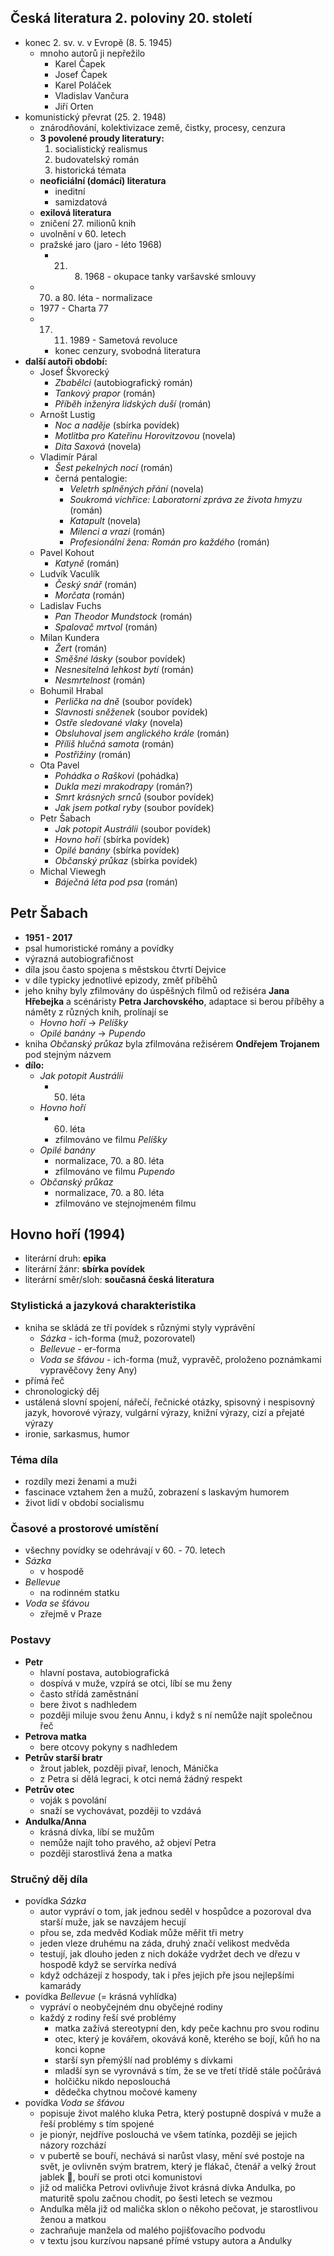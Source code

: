 ## Česká literatura 2. poloviny 20. století
- konec 2. sv. v. v Evropě (8. 5. 1945)
	- mnoho autorů ji nepřežilo
		- Karel Čapek
		- Josef Čapek
		- Karel Poláček
		- Vladislav Vančura
		- Jiří Orten
- komunistický převrat (25. 2. 1948)
	- znárodňování, kolektivizace země, čistky, procesy, cenzura
	- **3 povolené proudy literatury:**
		1. socialistický realismus
		2. budovatelský román
		3. historická témata
	- **neoficiální (domácí) literatura**
		- ineditní
		- samizdatová
	- **exilová literatura**
	- zničení 27. milionů knih
	- uvolnění v 60. letech
	- pražské jaro (jaro - léto 1968)
		- 21. 8. 1968 - okupace tanky varšavské smlouvy
	- 70. a 80. léta - normalizace
	- 1977 - Charta 77
	- 17. 11. 1989 - Sametová revoluce
		- konec cenzury, svobodná literatura
- **další autoři období:**
	- Josef Škvorecký
		- *Zbabělci* (autobiografický román)
		- *Tankový prapor* (román)
		- *Příběh inženýra lidských duší* (román)
	- Arnošt Lustig
		- *Noc a naděje* (sbírka povídek)
		- *Motlitba pro Kateřinu Horovitzovou* (novela)
		- *Dita Saxová* (novela)
	- Vladimír Páral
		- *Šest pekelných nocí* (román)
		- černá pentalogie:
			- *Veletrh splněných přání* (novela)
			- *Soukromá vichřice: Laboratorní zpráva ze života hmyzu* (román)
			- *Katapult* (novela)
			- *Milenci a vrazi* (román)
			- *Profesionální žena: Román pro každého* (román)
	- Pavel Kohout
		- *Katyně* (román)
	- Ludvík Vaculík
		- *Český snář* (román)
		- *Morčata* (román)
	- Ladislav Fuchs
		- *Pan Theodor Mundstock* (román)
		- *Spalovač mrtvol* (román)
	- Milan Kundera
		- *Žert* (román)
		- *Směšné lásky* (soubor povídek)
		- *Nesnesitelná lehkost bytí* (román)
		- *Nesmrtelnost* (román)
	- Bohumil Hrabal
		- *Perlička na dně* (soubor povídek)
		- *Slavnosti sněženek* (soubor povídek)
		- *Ostře sledované vlaky* (novela)
		- *Obsluhoval jsem anglického krále* (román)
		- *Příliš hlučná samota* (román)
		- *Postřižiny* (román)
	- Ota Pavel
		- *Pohádka o Raškovi* (pohádka)
		- *Dukla mezi mrakodrapy* (román?)
		- *Smrt krásných srnců* (soubor povídek)
		- *Jak jsem potkal ryby* (soubor povídek)
	- Petr Šabach
		- *Jak potopit Austrálii* (soubor povídek)
		- *Hovno hoří* (sbírka povídek)
		- *Opilé banány* (sbírka povídek)
		- *Občanský průkaz* (sbírka povídek)
	- Michal Viewegh
		- *Báječná léta pod psa* (román)
## Petr Šabach
- **1951 - 2017**
- psal humoristické romány a povídky
- výrazná autobiografičnost
- díla jsou často spojena s městskou čtvrtí Dejvice
- v díle typicky jednotlivé epizody, změť příběhů
- jeho knihy byly zfilmovány do úspěšných filmů od režiséra **Jana Hřebejka** a scénáristy **Petra Jarchovského**, adaptace si berou příběhy a náměty z různých knih, prolínají se
	- *Hovno hoří* -> *Pelíšky*
	- *Opilé banány* -> *Pupendo*
- kniha *Občanský průkaz* byla zfilmována režisérem **Ondřejem Trojanem** pod stejným názvem
- **dílo:**
	- *Jak potopit Austrálii*
		- 50. léta
	- *Hovno hoří*
		- 60. léta
		- zfilmováno ve filmu *Pelíšky*
	- *Opilé banány*
		- normalizace, 70. a 80. léta
		- zfilmováno ve filmu *Pupendo*
	- *Občanský průkaz*
		- normalizace, 70. a 80. léta
		- zfilmováno ve stejnojmeném filmu
## Hovno hoří (1994)
- literární druh: **epika**
- literární žánr: **sbírka povídek**
- literární směr/sloh: **současná česká literatura**
### Stylistická a jazyková charakteristika
- kniha se skládá ze tří povídek s různými styly vyprávění
	- *Sázka* - ich-forma (muž, pozorovatel)
	- *Bellevue* - er-forma
	- *Voda se šťávou* - ich-forma (muž, vypravěč, proloženo poznámkami vypravěčovy ženy Any)
- přímá řeč
- chronologický děj
- ustálená slovní spojení, nářečí, řečnické otázky, spisovný i nespisovný jazyk, hovorové výrazy, vulgární výrazy, knižní výrazy, cizí a přejaté výrazy
- ironie, sarkasmus, humor
### Téma díla
- rozdíly mezi ženami a muži
- fascinace vztahem žen a mužů, zobrazení s laskavým humorem
- život lidí v období socialismu
### Časové a prostorové umístění
- všechny povídky se odehrávají v 60. - 70. letech
- *Sázka*
	- v hospodě
- *Bellevue*
	- na rodinném statku
- *Voda se šťávou*
	- zřejmě v Praze
### Postavy
- **Petr**
	- hlavní postava, autobiografická
	- dospívá v muže, vzpírá se otci, líbí se mu ženy
	- často střídá zaměstnání
	- bere život s nadhledem
	- později miluje svou ženu Annu, i když s ní nemůže najít společnou řeč
- **Petrova matka**
	- bere otcovy pokyny s nadhledem
- **Petrův starší bratr**
	- žrout jablek, později pivař, lenoch, Mánička
	- z Petra si dělá legraci, k otci nemá žádný respekt
- **Petrův otec**
	- voják s povolání
	- snaží se vychovávat, později to vzdává
- **Andulka/Anna**
	- krásná dívka, líbí se mužům
	- nemůže najít toho pravého, až objeví Petra
	- později starostlivá žena a matka
### Stručný děj díla
- povídka *Sázka*
	- autor vypráví o tom, jak jednou seděl v hospůdce a pozoroval dva starší muže, jak se navzájem hecují
	- přou se, zda medvěd Kodiak může měřit tři metry
	- jeden vleze druhému na záda, druhý značí velikost medvěda
	- testují, jak dlouho jeden z nich dokáže vydržet dech ve dřezu v hospodě když se servírka nedívá
	- když odcházejí z hospody, tak i přes jejich pře jsou nejlepšími kamarády
- povídka *Bellevue* (= krásná vyhlídka)
	- vypráví o neobyčejném dnu obyčejné rodiny
	- každý z rodiny řeší své problémy
		- matka zažívá stereotypní den, kdy peče kachnu pro svou rodinu
		- otec, který je kovářem, okovává koně, kterého se bojí, kůň ho na konci kopne
		- starší syn přemýšlí nad problémy s dívkami
		- mladší syn se vyrovnává s tím, že se ve třetí třídě stále počůrává
		- holčičku nikdo neposlouchá
		- dědečka chytnou močové kameny
- povídka *Voda se šťávou*
	- popisuje život malého kluka Petra, který postupně dospívá v muže a řeší problémy s tím spojené
	- je pionýr, nejdříve poslouchá ve všem tatínka, později se jejich názory rozchází
	- v pubertě se bouří, nechává si narůst vlasy, mění své postoje na svět, je ovlivněn svým bratrem, který je flákač, čtenář a velký žrout jablek 🍎, bouří se proti otci komunistovi
	- již od malička Petrovi ovlivňuje život krásná dívka Andulka, po maturitě spolu začnou chodit, po šesti letech se vezmou
	- Andulka měla již od malička sklon o někoho pečovat, je starostlivou ženou a matkou
	- zachraňuje manžela od malého pojišťovacího podvodu
	- v textu jsou kurzívou napsané přímé vstupy autora a Andulky